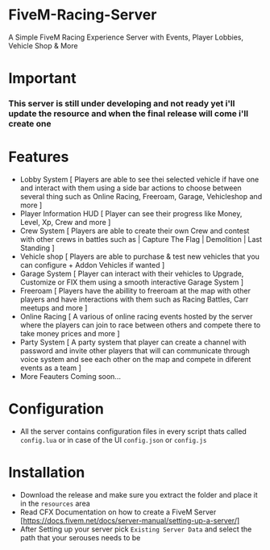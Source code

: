 # FiveM-Racing-Server
A Simple FiveM Racing Experience Server with Events, Player Lobbies, Vehicle Shop &amp; More

# Important
### This server is still under developing and not ready yet i'll update the resource and when the final release will come i'll create one

# Features
- Lobby System [ Players are able to see thei selected vehicle if have one and interact with them using a side bar actions to choose between several thing such as Online Racing, Freeroam, Garage, Vehicleshop and more ]
- Player Information HUD [ Player can see their progress like Money, Level, Xp, Crew and more ]
- Crew System [ Players are able to create their own Crew and contest with other crews in battles such as | Capture The Flag | Demolition | Last Standing ]
- Vehicle shop [ Players are able to purchase & test new vehicles that you can configure + Addon Vehicles if wanted ]
- Garage System [ Player can interact with their vehicles to Upgrade, Customize or FIX them using a smooth interactive Garage System ]
- Freeroam [ Players have the abillity to freeroam at the map with other players and have interactions with them such as Racing Battles, Carr meetups and more ]
- Online Racing [ A various of online racing events hosted by the server where the players can join to race between others and compete there to take money prices and more ]
- Party System [ A party system that player can create a channel with password and invite other players that will can communicate through voice system and see each other on the map and compete in diferent events as a team ]
- More Feauters Coming soon...

# Configuration
- All the server contains configuration files in every script thats called `config.lua` or in case of the UI `config.json` or `config.js`

# Installation
- Download the release and make sure you extract the folder and place it in the `resources` area
- Read CFX Documentation on how to create a FiveM Server [https://docs.fivem.net/docs/server-manual/setting-up-a-server/]
- After Setting up your server pick `Existing Server Data` and select the path that your serouses needs to be
